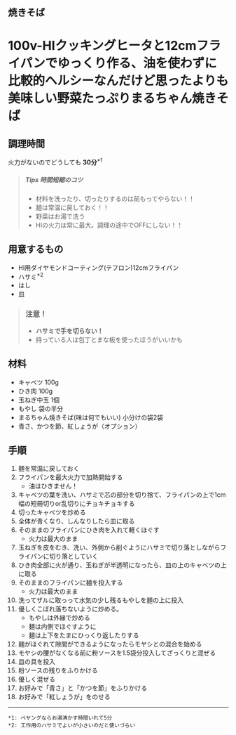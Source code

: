 ## 焼きそば
# 100v-HIクッキングヒータと12cmフライパンでゆっくり作る、油を使わずに比較的ヘルシーなんだけど思ったよりも美味しい野菜たっぷりまるちゃん焼きそば
## 調理時間
火力がないのでどうしても **30分**<sup>*1</sup> 
>##### Tips 時間短縮のコツ
>+ 材料を洗ったり、切ったりするのは前もってやらない！！
>+ 麺は常温に戻しておく！！
>+ 野菜はお湯で洗う
>+ HIの火力は常に最大。調理の途中でOFFにしない！！

## 用意するもの
+ HI用ダイヤモンドコーティング(テフロン)12cmフライパン
+ ハサミ<sup>*2</sup>
+ はし
+ 皿
>### 注意！
>+  **ハサミで手を切らない！** 
>+ 持っている人は包丁とまな板を使ったほうがいいかも

## 材料
+ キャベツ 100g
+ ひき肉 100g
+ 玉ねぎ中玉 1個
+ もやし 袋の半分
+ まるちゃん焼きそば(味は何でもいい) 小分けの袋2袋
+ 青さ、かつを節、紅しょうが（オプション）

## 手順
1. 麺を常温に戻しておく
1. フライパンを最大火力で加熱開始する
	+ 油はひきません！
1. キャベツの葉を洗い、ハサミで芯の部分を切り捨て、フライパンの上で1cm幅の短冊切りor乱切りにチョキチョキする
1. 切ったキャベツを炒める
1. 全体が青くなり、しんなりしたら皿に取る
1. そのままのフライパンにひき肉を入れて軽くほぐす
	+ 火力は最大のまま
1. 玉ねぎを皮をむき、洗い、外側から削ぐようにハサミで切り落としながらフライパンに切り落としていく
1. ひき肉全部に火が通り、玉ねぎが半透明になったら、皿の上のキャベツの上に取る
1. そのままのフライパンに麺を投入する
	+ 火力は最大のまま
1. 洗ってザルに取っって水気の少し残るもやしを麺の上に投入
1. 優しくこぼれ落ちないように炒める。
	+ もやしは外縁で炒める
	+ 麺は内側でほぐすように
	+ 麺は上下をたまにひっくり返したりする
1. 麺がほぐれて隙間ができるようになったらモヤシとの混合を始める
1. モヤシの腰がなくなる前に粉ソースを1.5袋分投入してざっくりと混ぜる
1. 皿の具を投入
1. 粉ソースの残りをふりかける
1. 優しく混ぜる
1. お好みで「青さ」と「かつを節」をふりかける
1. お好みで「紅しょうが」をのせる
   
---
	*1: ペヤングならお湯沸かす時間いれて5分
	*2: 工作用のハサミでよいが小さいのだと使いづらい
